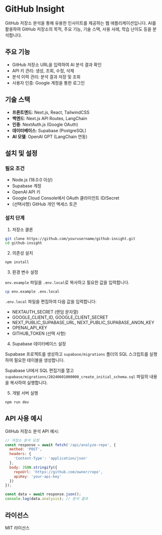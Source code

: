# GitHub Insight

GitHub 저장소 분석을 통해 유용한 인사이트를 제공하는 웹 애플리케이션입니다. AI를 활용하여 GitHub 저장소의 목적, 주요 기능, 기술 스택, 사용 사례, 학습 난이도 등을 분석합니다.

## 주요 기능

- GitHub 저장소 URL을 입력하여 AI 분석 결과 확인
- API 키 관리: 생성, 조회, 수정, 삭제
- 분석 이력 관리: 분석 결과 저장 및 조회
- 사용자 인증: Google 계정을 통한 로그인

## 기술 스택

- **프론트엔드**: Next.js, React, TailwindCSS
- **백엔드**: Next.js API Routes, LangChain
- **인증**: NextAuth.js (Google OAuth)
- **데이터베이스**: Supabase (PostgreSQL)
- **AI 모델**: OpenAI GPT (LangChain 연동)

## 설치 및 설정

### 필요 조건

- Node.js (18.0.0 이상)
- Supabase 계정
- OpenAI API 키
- Google Cloud Console에서 OAuth 클라이언트 ID/Secret
- (선택사항) GitHub 개인 액세스 토큰

### 설치 단계

1. 저장소 클론

```bash
git clone https://github.com/yourusername/github-insight.git
cd github-insight
```

2. 의존성 설치

```bash
npm install
```

3. 환경 변수 설정

`env.example` 파일을 `.env.local`로 복사하고 필요한 값을 입력합니다.

```bash
cp env.example .env.local
```

`.env.local` 파일을 편집하여 다음 값을 입력합니다:
- NEXTAUTH_SECRET (랜덤 문자열)
- GOOGLE_CLIENT_ID, GOOGLE_CLIENT_SECRET
- NEXT_PUBLIC_SUPABASE_URL, NEXT_PUBLIC_SUPABASE_ANON_KEY
- OPENAI_API_KEY
- GITHUB_TOKEN (선택 사항)

4. Supabase 데이터베이스 설정

Supabase 프로젝트를 생성하고 `supabase/migrations` 폴더의 SQL 스크립트를 실행하여 필요한 테이블을 생성합니다.

Supabase UI에서 SQL 편집기를 열고 `supabase/migrations/20240601000000_create_initial_schema.sql` 파일의 내용을 복사하여 실행합니다.

5. 개발 서버 실행

```bash
npm run dev
```

## API 사용 예시

GitHub 저장소 분석 API 예시:

```javascript
// 저장소 분석 요청
const response = await fetch('/api/analyze-repo', {
  method: 'POST',
  headers: {
    'Content-Type': 'application/json'
  },
  body: JSON.stringify({
    repoUrl: 'https://github.com/owner/repo',
    apiKey: 'your-api-key'
  })
});

const data = await response.json();
console.log(data.analysis); // 분석 결과
```

## 라이선스

MIT 라이선스
